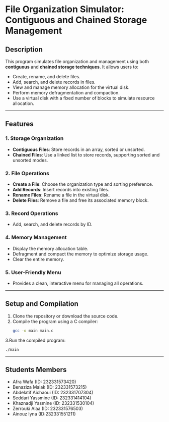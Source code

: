 # File Organization Simulator: Contiguous and Chained Storage Management

## Description
This program simulates file organization and management using both **contiguous** and **chained storage techniques**. It allows users to:

- Create, rename, and delete files.
- Add, search, and delete records in files.
- View and manage memory allocation for the virtual disk.
- Perform memory defragmentation and compaction.
- Use a virtual disk with a fixed number of blocks to simulate resource allocation.

---

## Features

### 1. Storage Organization
- **Contiguous Files**: Store records in an array, sorted or unsorted.
- **Chained Files**: Use a linked list to store records, supporting sorted and unsorted modes.

### 2. File Operations
- **Create a File**: Choose the organization type and sorting preference.
- **Add Records**: Insert records into existing files.
- **Rename Files**: Rename a file in the virtual disk.
- **Delete Files**: Remove a file and free its associated memory block.

### 3. Record Operations
- Add, search, and delete records by ID.

### 4. Memory Management
- Display the memory allocation table.
- Defragment and compact the memory to optimize storage usage.
- Clear the entire memory.

### 5. User-Friendly Menu
- Provides a clean, interactive menu for managing all operations.

---

## Setup and Compilation

1. Clone the repository or download the source code.
2. Compile the program using a C compiler:
   ```bash
   gcc -o main main.c
3.Run the compiled program:
   ```
  ./main
   ```
---
## Students Members
- Afra Wafa (ID: 232331573420)
- Benaziza Malak (ID: 232331573215)
- Abdelatif Aichaoui (ID: 232331707304)
- Seddari Yassmine (ID: 232331414104)
- Khaznadji Yasmine (ID: 232331530104)
- Zerrouki Alaa (ID: 232331576503)
- Ainouz lyna (ID:232331551211)










